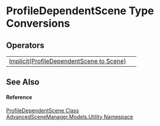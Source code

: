 # ProfileDependentScene Type Conversions




## Operators
<table>
<tr>
<td><a href="M_AdvancedSceneManager_Models_Utility_ProfileDependentScene_op_Implicit.md">Implicit(ProfileDependentScene to Scene)</a></td>
<td> </td></tr>
</table>

## See Also


#### Reference
<a href="T_AdvancedSceneManager_Models_Utility_ProfileDependentScene.md">ProfileDependentScene Class</a>  
<a href="N_AdvancedSceneManager_Models_Utility.md">AdvancedSceneManager.Models.Utility Namespace</a>  
